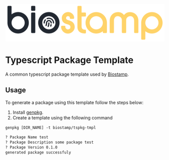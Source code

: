 <div align="center">
	<img src="./assets/img/biostamp-logo.png">
</div>

# Typescript Package Template
A common typescript package template used by [Biostamp](https://biostamp.io).

## Usage
To generate a package using this template follow the steps below:
1. Install [genpkg](https://github.com/biostamp/genpkg).
2. Create a template using the following command

```fish
genpkg [DIR_NAME] -t biostamp/tspkg-tmpl
```
```sh-session
? Package Name test
? Package Description some package test
? Package Version 0.1.0
generated package successfuly
```
